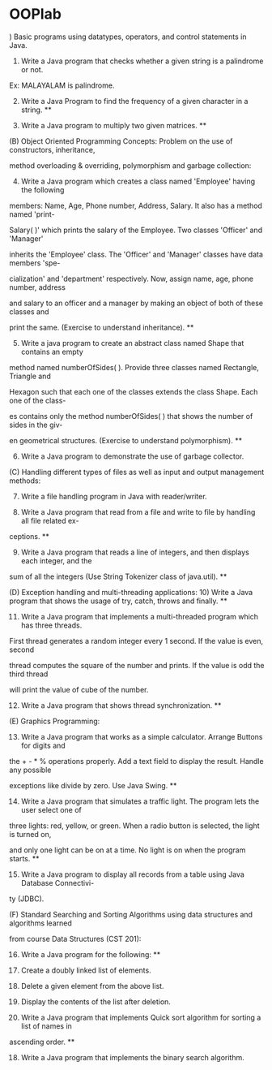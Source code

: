 # OOPlab
) Basic programs using datatypes, operators, and control statements in Java.

1) Write a Java program that checks whether a given string is a palindrome or not.

Ex: MALAYALAM is palindrome.

2) Write a Java Program to find the frequency of a given character in a string. **

3) Write a Java program to multiply two given matrices. **

(B) Object Oriented Programming Concepts: Problem on the use of constructors, inheritance, 

method overloading & overriding, polymorphism and garbage collection:

4) Write a Java program which creates a class named 'Employee' having the following 

members: Name, Age, Phone number, Address, Salary. It also has a method named 'print-

Salary( )' which prints the salary of the Employee. Two classes 'Officer' and 'Manager' 

inherits the 'Employee' class. The 'Officer' and 'Manager' classes have data members 'spe-

cialization' and 'department' respectively. Now, assign name, age, phone number, address 

and salary to an officer and a manager by making an object of both of these classes and 

print the same. (Exercise to understand inheritance). ** 

5) Write a java program to create an abstract class named Shape that contains an empty 

method named numberOfSides( ). Provide three classes named Rectangle, Triangle and 

Hexagon such that each one of the classes extends the class Shape. Each one of the class-

es contains only the method numberOfSides( ) that shows the number of sides in the giv-

en geometrical structures. (Exercise to understand polymorphism). ** 

6) Write a Java program to demonstrate the use of garbage collector. 

(C) Handling different types of files as well as input and output management methods:

7) Write a file handling program in Java with reader/writer. 

8) Write a Java program that read from a file and write to file by handling all file related ex-

ceptions. ** 

9) Write a Java program that reads a line of integers, and then displays each integer, and the 

sum of all the integers (Use String Tokenizer class of java.util). ** 

(D) Exception handling and multi-threading applications:
10) Write a Java program that shows the usage of try, catch, throws and finally. ** 

11) Write a Java program that implements a multi-threaded program which has three threads. 

First thread generates a random integer every 1 second. If the value is even, second 

thread computes the square of the number and prints. If the value is odd the third thread 

will print the value of cube of the number. 

12) Write a Java program that shows thread synchronization. **

(E) Graphics Programming: 

13) Write a Java program that works as a simple calculator. Arrange Buttons for digits and 

the + - * % operations properly. Add a text field to display the result. Handle any possible 

exceptions like divide by zero. Use Java Swing. **

14) Write a Java program that simulates a traffic light. The program lets the user select one of 

three lights: red, yellow, or green. When a radio button is selected, the light is turned on, 

and only one light can be on at a time. No light is on when the program starts. ** 

15) Write a Java program to display all records from a table using Java Database Connectivi-

ty (JDBC). 

(F) Standard Searching and Sorting Algorithms using data structures and algorithms learned 

from course Data Structures (CST 201):

16) Write a Java program for the following: **

1) Create a doubly linked list of elements.

2) Delete a given element from the above list.

3) Display the contents of the list after deletion. 

17) Write a Java program that implements Quick sort algorithm for sorting a list of names in 

ascending order. **

18) Write a Java program that implements the binary search algorithm.
